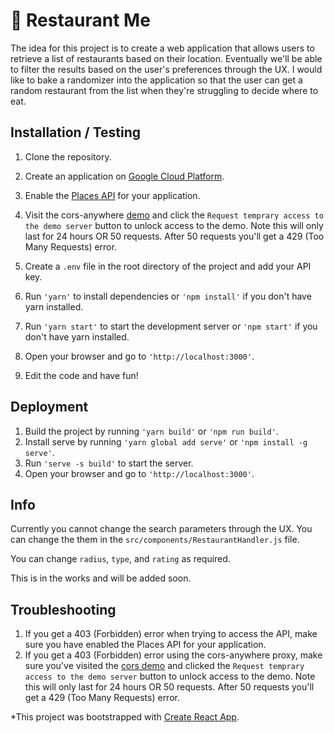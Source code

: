 # 🍔 Restaurant Me

The idea for this project is to create a web application that allows users to retrieve a list of restaurants based on their location. Eventually we'll be able to filter the results based on the user's preferences through the UX. I would like to bake a randomizer into the application so that the user can get a random restaurant from the list when they're struggling to decide where to eat.

## Installation / Testing

1. Clone the repository.
2. Create an application on [Google Cloud Platform](https://console.cloud.google.com/).
3. Enable the [Places API](https://developers.google.com/places/web-service/intro) for your application.
4. Visit the cors-anywhere [demo](https://cors-anywhere.herokuapp.com/corsdemo) and click the `Request temprary access to the demo server` button to unlock access to the demo. Note this will only last for 24 hours OR 50 requests. After 50 requests you'll get a 429 (Too Many Requests) error.
5. Create a `.env` file in the root directory of the project and add your API key.

6. Run `'yarn'` to install dependencies or `'npm install'` if you don't have yarn installed.
7. Run `'yarn start'` to start the development server or `'npm start'` if you don't have yarn installed.
8. Open your browser and go to `'http://localhost:3000'`.
9. Edit the code and have fun!

## Deployment

1. Build the project by running `'yarn build'` or `'npm run build'`.
2. Install serve by running `'yarn global add serve'` or `'npm install -g serve'`.
3. Run `'serve -s build'` to start the server.
4. Open your browser and go to `'http://localhost:3000'`.

## Info

Currently you cannot change the search parameters through the UX. You can change the them in the `src/components/RestaurantHandler.js` file.

You can change `radius`, `type`, and `rating` as required.

This is in the works and will be added soon.

## Troubleshooting

1. If you get a 403 (Forbidden) error when trying to access the API, make sure you have enabled the Places API for your application.
2. If you get a 403 (Forbidden) error using the cors-anywhere proxy, make sure you've visited the [cors demo](https://cors-anywhere.herokuapp.com/corsdemo) and clicked the `Request temprary access to the demo server` button to unlock access to the demo. Note this will only last for 24 hours OR 50 requests. After 50 requests you'll get a 429 (Too Many Requests) error.

\*This project was bootstrapped with [Create React App](https://github.com/facebook/create-react-app).
